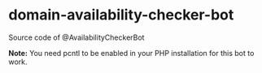 # domain-availability-checker-bot
Source code of @AvailabilityCheckerBot

**Note:** You need pcntl to be enabled in your PHP installation for this bot to work.
